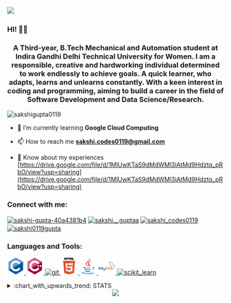 ![](assets/header.gif)
### HI! 👋🏼
<h3 align="center">A Third-year, B.Tech Mechanical and Automation student at Indira Gandhi Delhi Technical University for Women. I am a responsible, creative and hardworking individual determined to work endlessly to achieve goals. A quick learner, who adapts, learns and unlearns constantly. With a keen interest in coding and programming, aiming to build a career in the field of Software Development and Data Science/Research.</h3>

<p align="left"> <img src="https://komarev.com/ghpvc/?username=sakshigupta0119&label=Profile%20views&color=0e75b6&style=flat" alt="sakshigupta0119" /> </p>

- 🌱 I’m currently learning **Google Cloud Computing**

- 📫 How to reach me **sakshi.codes0119@gmail.com**

- 📄 Know about my experiences [https://drive.google.com/file/d/1MlUwKTaS9dMdWMl3iAtMd9Hdztq_pRbO/view?usp=sharing](https://drive.google.com/file/d/1MlUwKTaS9dMdWMl3iAtMd9Hdztq_pRbO/view?usp=sharing)

<h3 align="centre">Connect with me:</h3>
<p align="centre">
<a href="https://linkedin.com/in/sakshi-gupta-40a4381b4" target="blank"><img align="center" src="https://cdn.jsdelivr.net/npm/simple-icons@3.0.1/icons/linkedin.svg" alt="sakshi-gupta-40a4381b4" height="30" width="40" /></a>
<a href="https://instagram.com/sakshi._.guptaa" target="blank"><img align="center" src="https://cdn.jsdelivr.net/npm/simple-icons@3.0.1/icons/instagram.svg" alt="sakshi._.guptaa" height="30" width="40" /></a>
<a href="https://www.hackerrank.com/sakshi_codes0119" target="blank"><img align="center" src="https://cdn.jsdelivr.net/npm/simple-icons@3.0.1/icons/hackerrank.svg" alt="sakshi_codes0119" height="30" width="40" /></a>
<a href="https://www.leetcode.com/sakshi0119gupta" target="blank"><img align="center" src="https://cdn.jsdelivr.net/npm/simple-icons@3.0.1/icons/leetcode.svg" alt="sakshi0119gupta" height="30" width="40" /></a>
</p>

<h3 align="left">Languages and Tools:</h3>
<p align="left"> <a href="https://www.cprogramming.com/" target="_blank"> <img src="https://raw.githubusercontent.com/devicons/devicon/master/icons/c/c-original.svg" alt="c" width="40" height="40"/> </a> <a href="https://www.w3schools.com/cpp/" target="_blank"> <img src="https://raw.githubusercontent.com/devicons/devicon/master/icons/cplusplus/cplusplus-original.svg" alt="cplusplus" width="40" height="40"/> </a> <a href="https://git-scm.com/" target="_blank"> <img src="https://www.vectorlogo.zone/logos/git-scm/git-scm-icon.svg" alt="git" width="40" height="40"/> </a> <a href="https://www.w3.org/html/" target="_blank"> <img src="https://raw.githubusercontent.com/devicons/devicon/master/icons/html5/html5-original-wordmark.svg" alt="html5" width="40" height="40"/> </a> <a href="https://www.java.com" target="_blank"> <img src="https://raw.githubusercontent.com/devicons/devicon/master/icons/java/java-original.svg" alt="java" width="40" height="40"/> </a> <a href="https://www.mysql.com/" target="_blank"> <img src="https://raw.githubusercontent.com/devicons/devicon/master/icons/mysql/mysql-original-wordmark.svg" alt="mysql" width="40" height="40"/> </a> <a href="https://scikit-learn.org/" target="_blank"> <img src="https://upload.wikimedia.org/wikipedia/commons/0/05/Scikit_learn_logo_small.svg" alt="scikit_learn" width="40" height="40"/> </a> </p>

<details>
  <summary>:chart_with_upwards_trend: STATS</summary>
  <br/>
 <p>&nbsp;<img align="center" src="https://github-readme-stats.vercel.app/api?username=sakshigupta0119&show_icons=true&locale=en" alt="sakshigupta0119" /></p>

<p><img align="center" src="https://github-readme-streak-stats.herokuapp.com/?user=sakshigupta0119&" alt="sakshigupta0119" /></p>
  <b>Note:</b> This is only a metric of the languages my public code on GitHub consists of and does not reflect my expertise or skill level.
</details>


<div align="center"><a href="https://github.com/sakshigupta0119"><img src="https://img.shields.io/badge/Made%20With%20❤️%20By-SAKSHI-red"></a></div>
